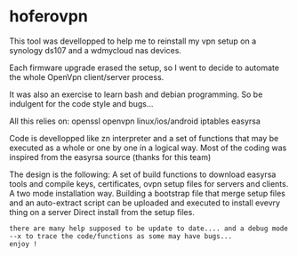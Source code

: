 # hoferovpn

This tool was devellopped to help me to reinstall my vpn setup on a synology ds107 and a wdmycloud nas devices.

Each firmware upgrade erased the setup, so I went to decide to automate the whole OpenVpn client/server process.

It was also an exercise to learn bash and debian programming. So be indulgent for the code style and bugs...

All this relies on:
  openssl
  openvpn linux/ios/android
  iptables
  easyrsa
 
 Code is devellopped like zn interpreter and a set of functions that may be executed as a whole or one by one in a logical way.
 Most of the coding was inspired from the easyrsa source (thanks for this team) 
 
 The design is the following:
  A set of build functions to download easyrsa tools and compile keys, certificates, ovpn setup files for servers and clients.
  A two mode installation way. 
    Building a bootstrap file that merge setup files and an auto-extract script can be uploaded and executed to install evevry thing on a server
    Direct install from the setup files.
    
    there are many help supposed to be update to date.... and a debug mode --x to trace the code/functions as some may have bugs...
    enjoy !
